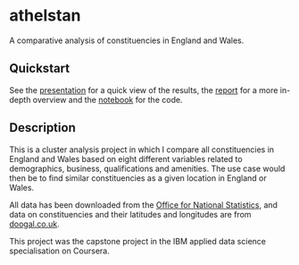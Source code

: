# athelstan

A comparative analysis of constituencies in England and Wales.

## Quickstart
See the <a href=presentation/presentation.pdf>presentation</a> for a quick view of the results, the <a href=report/report.pdf>report</a> for a more in-depth overview and the <a href=analysis.ipynb>notebook</a> for the code.

## Description
This is a cluster analysis project in which I compare all constituencies in England and Wales based on eight different variables related to demographics, business, qualifications and amenities. The use case would then be to find similar constituencies as a given location in England or Wales.

All data has been downloaded from the <a href=https://ons.gov.uk>Office for National Statistics</a>, and data on constituencies and their latitudes and longitudes are from <a href=https://doogal.co.uk>doogal.co.uk</a>.

This project was the capstone project in the IBM applied data science specialisation on Coursera.
